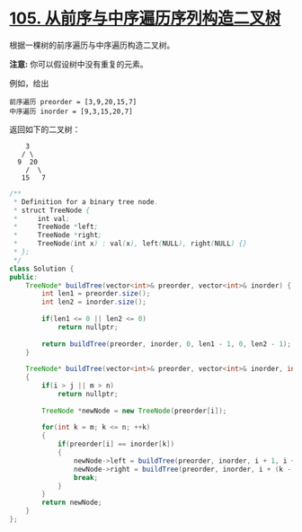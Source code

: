 # [105. 从前序与中序遍历序列构造二叉树](https://leetcode-cn.com/problems/construct-binary-tree-from-preorder-and-inorder-traversal/)

根据一棵树的前序遍历与中序遍历构造二叉树。

**注意:**
你可以假设树中没有重复的元素。

例如，给出

```
前序遍历 preorder = [3,9,20,15,7]
中序遍历 inorder = [9,3,15,20,7]
```

返回如下的二叉树：

```
    3
   / \
  9  20
    /  \
   15   7
```



```java
/**
 * Definition for a binary tree node.
 * struct TreeNode {
 *     int val;
 *     TreeNode *left;
 *     TreeNode *right;
 *     TreeNode(int x) : val(x), left(NULL), right(NULL) {}
 * };
 */
class Solution {
public:
    TreeNode* buildTree(vector<int>& preorder, vector<int>& inorder) {
        int len1 = preorder.size();
        int len2 = inorder.size();
        
        if(len1 <= 0 || len2 <= 0)
            return nullptr;
        
        return buildTree(preorder, inorder, 0, len1 - 1, 0, len2 - 1);
    }
     
    TreeNode* buildTree(vector<int>& preorder, vector<int>& inorder, int i, int j, int m, int n)
    {
        if(i > j || m > n)
            return nullptr;
        
        TreeNode *newNode = new TreeNode(preorder[i]);
        
        for(int k = m; k <= n; ++k)
        {
            if(preorder[i] == inorder[k])
            {
                newNode->left = buildTree(preorder, inorder, i + 1, i + (k - m), m, k - 1);
                newNode->right = buildTree(preorder, inorder, i + (k - m) + 1, j, k + 1, n);
                break;
            }
        }
        return newNode;
    }
};
```

